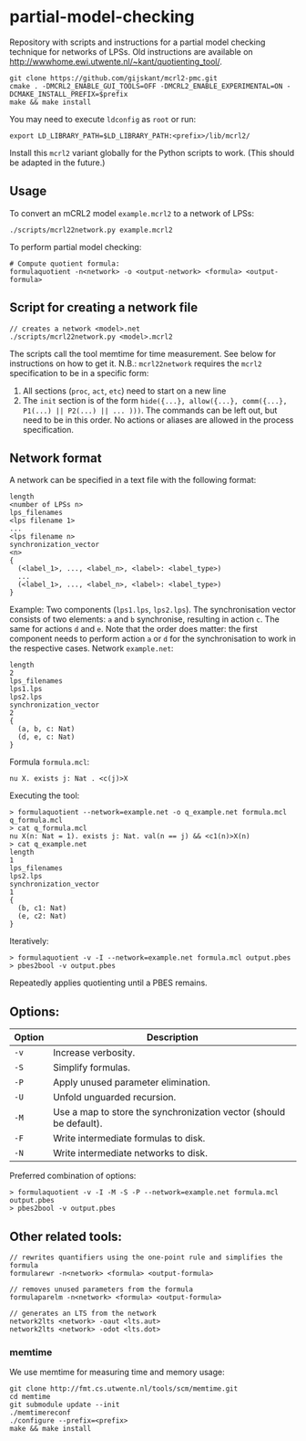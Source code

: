 # partial-model-checking
Repository with scripts and instructions for a partial model checking technique for networks of LPSs.
Old instructions are available on http://wwwhome.ewi.utwente.nl/~kant/quotienting_tool/.

```
git clone https://github.com/gijskant/mcrl2-pmc.git
cmake . -DMCRL2_ENABLE_GUI_TOOLS=OFF -DMCRL2_ENABLE_EXPERIMENTAL=ON -DCMAKE_INSTALL_PREFIX=$prefix
make && make install
```
You may need to execute `ldconfig` as `root` or run:
```
export LD_LIBRARY_PATH=$LD_LIBRARY_PATH:<prefix>/lib/mcrl2/
```
Install this `mcrl2` variant globally for the Python scripts to work. (This should be adapted in the future.)


## Usage
To convert an mCRL2 model `example.mcrl2` to a network of LPSs:
```
./scripts/mcrl22network.py example.mcrl2
```

To perform partial model checking:
```
# Compute quotient formula:
formulaquotient -n<network> -o <output-network> <formula> <output-formula>
```

## Script for creating a network file
```
// creates a network <model>.net
./scripts/mcrl22network.py <model>.mcrl2
```
The scripts call the tool memtime for time measurement. See below for instructions on how to get it. N.B.: `mcrl22network` requires the `mcrl2` specification to be in a specific form:

1. All sections (`proc`, `act`, `etc`) need to start on a new line
2. The `init` section is of the form `hide({...}, allow({...}, comm({...}, P1(...) || P2(...) || ... )))`. The commands can be left out, but need to be in this order. No actions or aliases are allowed in the process specification.

## Network format
A network can be specified in a text file with the following format:
```
length
<number of LPSs n>
lps_filenames
<lps filename 1>
...
<lps filename n>
synchronization_vector
<n>
{
  (<label_1>, ..., <label_n>, <label>: <label_type>)
  ...
  (<label_1>, ..., <label_n>, <label>: <label_type>)
}
```
Example: Two components (`lps1.lps`, `lps2.lps`). 
The synchronisation vector consists of two elements: `a` and `b` synchronise, 
resulting in action `c`. The same for actions `d` and `e`. 
Note that the order does matter: the first component needs to perform action `a` or `d` 
for the synchronisation to work in the respective cases.
Network `example.net`:
```
length
2
lps_filenames
lps1.lps
lps2.lps
synchronization_vector
2
{
  (a, b, c: Nat)
  (d, e, c: Nat)
}
```
Formula `formula.mcl`:
```
nu X. exists j: Nat . <c(j)>X
```
Executing the tool:
```
> formulaquotient --network=example.net -o q_example.net formula.mcl q_formula.mcl
> cat q_formula.mcl
nu X(n: Nat = 1). exists j: Nat. val(n == j) && <c1(n)>X(n)
> cat q_example.net
length
1
lps_filenames
lps2.lps
synchronization_vector
1
{
  (b, c1: Nat)
  (e, c2: Nat)
}
```
Iteratively:
```
> formulaquotient -v -I --network=example.net formula.mcl output.pbes
> pbes2bool -v output.pbes
```
Repeatedly applies quotienting until a PBES remains. 

## Options:
Option | Description
--- | ---
`-v` | Increase verbosity.
`-S` | Simplify formulas.
`-P` | Apply unused parameter elimination.
`-U` | Unfold unguarded recursion.
`-M` | Use a map to store the synchronization vector (should be default).
`-F` | Write intermediate formulas to disk.
`-N` | Write intermediate networks to disk.

Preferred combination of options:
```
> formulaquotient -v -I -M -S -P --network=example.net formula.mcl output.pbes
> pbes2bool -v output.pbes
```

## Other related tools:
```
// rewrites quantifiers using the one-point rule and simplifies the formula
formularewr -n<network> <formula> <output-formula>
 
// removes unused parameters from the formula
formulaparelm -n<network> <formula> <output-formula>
 
// generates an LTS from the network
network2lts <network> -oaut <lts.aut>
network2lts <network> -odot <lts.dot>
```
### memtime
We use memtime for measuring time and memory usage:
```
git clone http://fmt.cs.utwente.nl/tools/scm/memtime.git
cd memtime
git submodule update --init
./memtimereconf
./configure --prefix=<prefix>
make && make install
```
